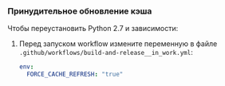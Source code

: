 ### Принудительное обновление кэша
Чтобы переустановить Python 2.7 и зависимости:
1. Перед запуском workflow измените переменную в файле `.github/workflows/build-and-release__in_work.yml`:
   ```yaml
   env:
     FORCE_CACHE_REFRESH: "true"